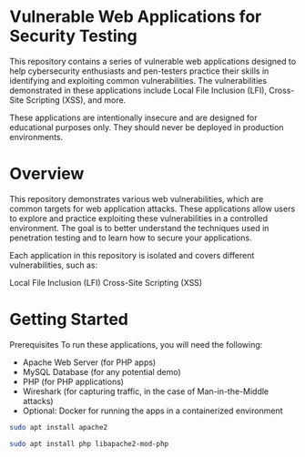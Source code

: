# Vulnerable Web Applications for Security Testing
This repository contains a series of vulnerable web applications designed to help cybersecurity enthusiasts and pen-testers practice their skills in identifying and exploiting common vulnerabilities. The vulnerabilities demonstrated in these applications include Local File Inclusion (LFI), Cross-Site Scripting (XSS), and more.

These applications are intentionally insecure and are designed for educational purposes only. They should never be deployed in production environments.

# Overview
This repository demonstrates various web vulnerabilities, which are common targets for web application attacks. These applications allow users to explore and practice exploiting these vulnerabilities in a controlled environment. The goal is to better understand the techniques used in penetration testing and to learn how to secure your applications.

Each application in this repository is isolated and covers different vulnerabilities, such as:

Local File Inclusion (LFI)
Cross-Site Scripting (XSS)


# Getting Started
Prerequisites
To run these applications, you will need the following:

- Apache Web Server (for PHP apps)
- MySQL Database (for any potential demo)
- PHP (for PHP applications)
- Wireshark (for capturing traffic, in the case of Man-in-the-Middle attacks)
- Optional: Docker for running the apps in a containerized environment

```bash
sudo apt install apache2
```

```bash
sudo apt install php libapache2-mod-php
```

